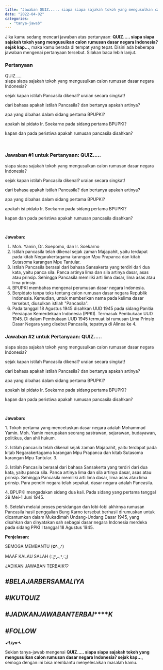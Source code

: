 ```yaml
---
title: "Jawaban QUIZ..... siapa siapa sajakah tokoh yang mengusulkan calon rumusan dasar negara Indonesia? sejak kap..."
date: "2022-04-02"
categories: 
  - "tanya-jawab"
---
```


Jika kamu sedang mencari jawaban atas pertanyaan: **QUIZ..... siapa siapa sajakah tokoh yang mengusulkan calon rumusan dasar negara Indonesia? sejak kap...**, maka kamu berada di tempat yang tepat. Disini ada beberapa jawaban mengenai pertanyaan tersebut. Silakan baca lebih lanjut.

### Pertanyaan

QUIZ.....  
siapa siapa sajakah tokoh yang mengusulkan calon rumusan dasar negara Indonesia?  
  
sejak kapan istilah Pancasila dikenal? uraian secara singkat!  
  
dari bahasa apakah istilah Pancasila? dan bertanya apakah artinya?  
  
apa yang dibahas dalam sidang pertama BPUPKI?  
  
apakah isi pidato Ir. Soekarno pada sidang pertama BPUPKI?  
  
kapan dan pada peristiwa apakah rumusan pancasila disahkan?  
  
​

### Jawaban #1 untuk Pertanyaan: QUIZ.....  
siapa siapa sajakah tokoh yang mengusulkan calon rumusan dasar negara Indonesia?  
  
sejak kapan istilah Pancasila dikenal? uraian secara singkat!  
  
dari bahasa apakah istilah Pancasila? dan bertanya apakah artinya?  
  
apa yang dibahas dalam sidang pertama BPUPKI?  
  
apakah isi pidato Ir. Soekarno pada sidang pertama BPUPKI?  
  
kapan dan pada peristiwa apakah rumusan pancasila disahkan?  
  
​

**Jawaban:**

1. Moh. Yamin, Dr. Soepomo, dan Ir. Soekarno
2. Istilah pancasila telah dikenal sejak zaman Majapahit, yaitu terdapat pada kitab Negarakertagama karangan Mpu Prapanca dan kitab Sutasoma karangan Mpu Tantular.
3. Istilah Pancasila berasal dari bahasa Sansakerta yang terdiri dari dua kata, yaitu panca sila. Panca artinya lima dan sila artinya dasar, asas atau prinsip. Sehingga Pancasila memiliki arti lima dasar, lima asas atau lima prinsip.
4. BPUPKI membahas mengenai perumusan dasar negara Indonesia.
5. Berpidato tanpa teks tentang calon rumusan dasar negara Republik Indonesia. Kemudian, untuk memberikan nama pada kelima dasar tersebut, diusulkan istilah "Pancasila".
6. Pada tanggal 18 Agustus 1945 disahkan UUD 1945 pada sidang Panitia Persiapan Kemerdekaan Indonesia (PPKI). Termasuk Pembukaan UUD 1945. Di dalam Pembukaan UUD 1945 termuat isi rumusan Lima Prinsip Dasar Negara yang disebut Pancasila, tepatnya di Alinea ke 4.

### Jawaban #2 untuk Pertanyaan: QUIZ.....  
siapa siapa sajakah tokoh yang mengusulkan calon rumusan dasar negara Indonesia?  
  
sejak kapan istilah Pancasila dikenal? uraian secara singkat!  
  
dari bahasa apakah istilah Pancasila? dan bertanya apakah artinya?  
  
apa yang dibahas dalam sidang pertama BPUPKI?  
  
apakah isi pidato Ir. Soekarno pada sidang pertama BPUPKI?  
  
kapan dan pada peristiwa apakah rumusan pancasila disahkan?  
  
​

**Jawaban:**

1\. Tokoh pertama yang mencetuskan dasar negara adalah Mohammad Yamin. Moh. Yamin merupakan seorang sastrawan, sejarawan, budayawan, politikus, dan ahli hukum.

2\. Istilah pancasila telah dikenal sejak zaman Majapahit, yaitu terdapat pada kitab Negarakertagama karangan Mpu Prapanca dan kitab Sutasoma karangan Mpu Tantular. 3.

3\. Istilah Pancasila berasal dari bahasa Sansakerta yang terdiri dari dua kata, yaitu panca sila. Panca artinya lima dan sila artinya dasar, asas atau prinsip. Sehingga Pancasila memiliki arti lima dasar, lima asas atau lima prinsip. Para pendiri negara telah sepakat, dasar negara adalah Pancasila.

4\. BPUPKI mengadakan sidang dua kali. Pada sidang yang pertama tanggal 29 Mei-1 Juni 1945.

5\. Setelah melalui proses persidangan dan lobi-lobi akhirnya rumusan Pancasila hasil penggalian Bung Karno tersebut berhasil dirumuskan untuk dicantumkan dalam Mukadimah Undang-Undang Dasar 1945, yang disahkan dan dinyatakan sah sebagai dasar negara Indonesia merdeka pada sidang PPKI I tanggal 18 Agustus 1945.

**Penjelasan:**

SEMOGA MEMBANTU (✿❛◡❛)

MAAF KALAU SALAH (ू˃̣̣̣̣̣̣︿˂̣̣̣̣̣̣ ू)

JADIKAN JAWABAN TERBAIK♡

## **_#_****_B_****_E_****_L_****_A_****_J_****_A_****_R_****_B_****_E_****_R_****_S_****_A_****_M_****_A_****_L_****_I_****_Y_****_A_**

## **_#_****_I_****_K_****_U_****_T_****_Q_****_U_****_I_****_Z_**

## **_#_****_J_****_A_****_D_****_I_****_K_****_A_****_N_****_J_****_A_****_W_****_A_****_B_****_A_****_N_****_T_****_E_****_R_****_B_****_A_****_I_****_K_**

## **_#_****_F_****_O_****_L_****_L_****_O_****_W_**

**_➹_****_Liya_****_➷_**

Sekian tanya-jawab mengenai **QUIZ..... siapa siapa sajakah tokoh yang mengusulkan calon rumusan dasar negara Indonesia? sejak kap...**, semoga dengan ini bisa membantu menyelesaikan masalah kamu.
